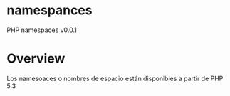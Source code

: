 namespances
===========

PHP namespaces v0.0.1

Overview
=======

Los namesoaces o nombres de espacio están disponibles a partir de PHP 5.3
